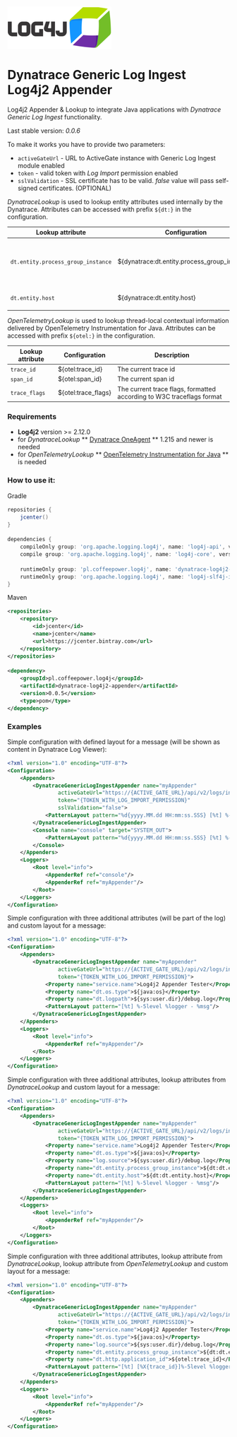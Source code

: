 ![Dynatrace Generic Log Ingest Log4j2 Appender](icon.png)
# Dynatrace Generic Log Ingest Log4j2 Appender
Log4j2 Appender & Lookup to integrate Java applications with _Dynatrace Generic Log Ingest_ functionality.

Last stable version: _0.0.6_

To make it works you have to provide two parameters:
- `activeGateUrl` - URL to ActiveGate instance with Generic Log Ingest module enabled
- `token` - valid token with _Log Import_ permission enabled
- `sslValidation` - SSL certificate has to be valid. _false_ value will pass self-signed certificates. (OPTIONAL)


_DynatraceLookup_ is used to lookup entity attributes used internally by the Dynatrace.
Attributes can be accessed with prefix `${dt:}` in the configuration.

Lookup attribute | Configuration | Description
--- | --- | ---
`dt.entity.process_group_instance` | ${dynatrace:dt.entity.process_group_instance} | Process Group Instance of application running appender
`dt.entity.host` | ${dynatrace:dt.entity.host} | Host running application

_OpenTelemetryLookup_ is used to lookup thread-local contextual information delivered by OpenTelemetry Instrumentation for Java.
Attributes can be accessed with prefix `${otel:}` in the configuration.

Lookup attribute | Configuration | Description
--- | --- | ---
`trace_id` | ${otel:trace_id} | The current trace id
`span_id` | ${otel:span_id} | The current span id
`trace_flags` | ${otel:trace_flags} | The current trace flags, formatted according to W3C traceflags format

### Requirements
- **Log4j2** version >= 2.12.0
- for _DynatraceLookup_ ** [Dynatrace OneAgent](https://www.dynatrace.com/support/help/dynatrace-api/environment-api/deployment/oneagent/download-oneagent-latest/) ** 1.215 and newer is needed
- for _OpenTelemetryLookup_ ** [OpenTelemetry Instrumentation for Java](https://github.com/open-telemetry/opentelemetry-java-instrumentation) ** is needed

### How to use it:
Gradle
```groovy
repositories {
	jcenter()
}

dependencies {
	compileOnly group: 'org.apache.logging.log4j', name: 'log4j-api', version: '2.14.0'
	compile group: 'org.apache.logging.log4j', name: 'log4j-core', version: '2.14.0'

	runtimeOnly group: 'pl.coffeepower.log4j', name: 'dynatrace-log4j2-appender', version: '0.0.5'
	runtimeOnly group: 'org.apache.logging.log4j', name: 'log4j-slf4j-impl', version: '2.14.0'
}
```
Maven
```xml
<repositories>
    <repository>
        <id>jcenter</id>
        <name>jcenter</name>
        <url>https://jcenter.bintray.com</url>
    </repository>
</repositories>

<dependency>
	<groupId>pl.coffeepower.log4j</groupId>
	<artifactId>dynatrace-log4j2-appender</artifactId>
	<version>0.0.5</version>
	<type>pom</type>
</dependency>
```


### Examples
Simple configuration with defined layout for a message (will be shown as content in Dynatrace Log Viewer):
```xml
<?xml version="1.0" encoding="UTF-8"?>
<Configuration>
	<Appenders>
		<DynatraceGenericLogIngestAppender name="myAppender" 
				activeGateUrl="https://{ACTIVE_GATE_URL}/api/v2/logs/ingest"
				token="{TOKEN_WITH_LOG_IMPORT_PERMISSION}"
				sslValidation="false">
			<PatternLayout pattern="%d{yyyy.MM.dd HH:mm:ss.SSS} [%t] %-5level %logger - %msg"/>
		</DynatraceGenericLogIngestAppender>
		<Console name="console" target="SYSTEM_OUT">
			<PatternLayout pattern="%d{yyyy.MM.dd HH:mm:ss.SSS} [%t] %-5level %logger{1.} - %msg%n"/>
		</Console>
	</Appenders>
	<Loggers>
		<Root level="info">
			<AppenderRef ref="console"/>
			<AppenderRef ref="myAppender"/>
		</Root>
	</Loggers>
</Configuration>
```


Simple configuration with three additional attributes (will be part of the log) and custom layout for a message:
```xml
<?xml version="1.0" encoding="UTF-8"?>
<Configuration>
	<Appenders>
		<DynatraceGenericLogIngestAppender name="myAppender"
				activeGateUrl="https://{ACTIVE_GATE_URL}/api/v2/logs/ingest"
				token="{TOKEN_WITH_LOG_IMPORT_PERMISSION}">
			<Property name="service.name">Log4j2 Appender Tester</Property>
			<Property name="dt.os.type">${java:os}</Property>
			<Property name="dt.logpath">${sys:user.dir}/debug.log</Property>
			<PatternLayout pattern="[%t] %-5level %logger - %msg"/>
		</DynatraceGenericLogIngestAppender>
	</Appenders>
	<Loggers>
		<Root level="info">
			<AppenderRef ref="myAppender"/>
		</Root>
	</Loggers>
</Configuration>
```

Simple configuration with three additional attributes, lookup attributes from _DynatraceLookup_ and custom layout for a message:
```xml
<?xml version="1.0" encoding="UTF-8"?>
<Configuration>
	<Appenders>
		<DynatraceGenericLogIngestAppender name="myAppender"
				activeGateUrl="https://{ACTIVE_GATE_URL}/api/v2/logs/ingest"
				token="{TOKEN_WITH_LOG_IMPORT_PERMISSION}">
			<Property name="service.name">Log4j2 Appender Tester</Property>
			<Property name="dt.os.type">${java:os}</Property>
			<Property name="log.source">${sys:user.dir}/debug.log</Property>
			<Property name="dt.entity.process_group_instance">${dt:dt.entity.process_group_instance}</Property>
			<Property name="dt.entity.host">${dt:dt.entity.host}</Property>
			<PatternLayout pattern="[%t] %-5level %logger - %msg"/>
		</DynatraceGenericLogIngestAppender>
	</Appenders>
	<Loggers>
		<Root level="info">
			<AppenderRef ref="myAppender"/>
		</Root>
	</Loggers>
</Configuration>
```

Simple configuration with three additional attributes, lookup attribute from _DynatraceLookup_, lookup attribute from _OpenTelemetryLookup_ and custom layout for a message:
```xml
<?xml version="1.0" encoding="UTF-8"?>
<Configuration>
	<Appenders>
		<DynatraceGenericLogIngestAppender name="myAppender"
				activeGateUrl="https://{ACTIVE_GATE_URL}/api/v2/logs/ingest"
				token="{TOKEN_WITH_LOG_IMPORT_PERMISSION}">
			<Property name="service.name">Log4j2 Appender Tester</Property>
			<Property name="dt.os.type">${java:os}</Property>
			<Property name="log.source">${sys:user.dir}/debug.log</Property>
			<Property name="dt.entity.process_group_instance">${dt:dt.entity.process_group_instance}</Property>
			<Property name="dt.http.application_id">${otel:trace_id}</Property>
			<PatternLayout pattern="[%t] [%X{trace_id}]%-5level %logger - %msg"/>
		</DynatraceGenericLogIngestAppender>
	</Appenders>
	<Loggers>
		<Root level="info">
			<AppenderRef ref="myAppender"/>
		</Root>
	</Loggers>
</Configuration>
```
